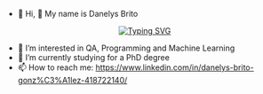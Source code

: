 - 👋 Hi, 👋 My name is Danelys Brito


<p align="center">
    <a href="https://git.io/typing-svg"><img src="[[https://readme-typing-svg.herokuapp.com?font=Fira+Code&size=25&duration=3000&pause=1000&color=e69138&center=true&vCenter=true&width=477&lines=Developer,+Speaker,+Computer+Engineer](https://readme-typing-svg.herokuapp.com?font=Fira+Code&pause=1000&color=F7EE2F&width=435&lines=Computer+Engineer)](https://readme-typing-svg.herokuapp.com?font=Fira+Code&pause=1000&color=F7EE2F&width=435&lines=Computer+Engineer)" alt="Typing SVG" /></a>
</p>

- 👀 I’m interested in QA, Programming and Machine Learning
- 🌱 I’m currently studying for a PhD degree 
- 📫 How to reach me: https://www.linkedin.com/in/danelys-brito-gonz%C3%A1lez-418722140/

<!---
danelysbrito/danelysbrito is a ✨ special ✨ repository because its `README.md` (this file) appears on your GitHub profile.
You can click the Preview link to take a look at your changes.
--->


